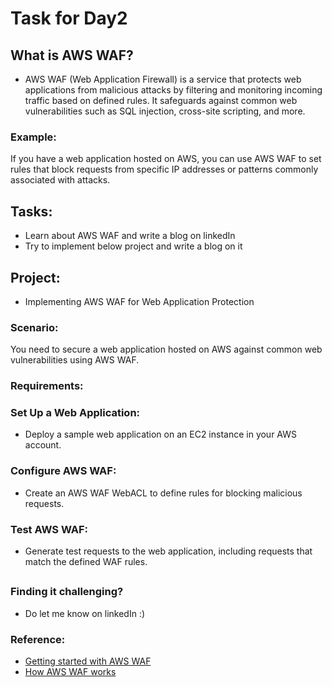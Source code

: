 # Task for Day2

## What is AWS WAF?
- AWS WAF (Web Application Firewall) is a service that protects web applications from malicious attacks by filtering and monitoring incoming traffic based on defined rules. It safeguards against common web vulnerabilities such as SQL injection, cross-site scripting, and more.

### Example:
If you have a web application hosted on AWS, you can use AWS WAF to set rules that block requests from specific IP addresses or patterns commonly associated with attacks.

## Tasks:
- Learn about AWS WAF and write a blog on linkedIn
- Try to implement below project and write a blog on it
## Project: 
- Implementing AWS WAF for Web Application Protection
### Scenario:
You need to secure a web application hosted on AWS against common web vulnerabilities using AWS WAF.
### Requirements:
### Set Up a Web Application:
- Deploy a sample web application on an EC2 instance in your AWS account.

### Configure AWS WAF:
- Create an AWS WAF WebACL to define rules for blocking malicious requests.

### Test AWS WAF:
- Generate test requests to the web application, including requests that match the defined WAF rules.
##

### Finding it challenging?
- Do let me know on linkedIn :)

### Reference:
- <a href="https://docs.aws.amazon.com/waf/latest/developerguide/getting-started.html">Getting started with AWS WAF</a>
- <a href="https://docs.aws.amazon.com/waf/latest/developerguide/how-aws-waf-works.html">How AWS WAF works</a>
